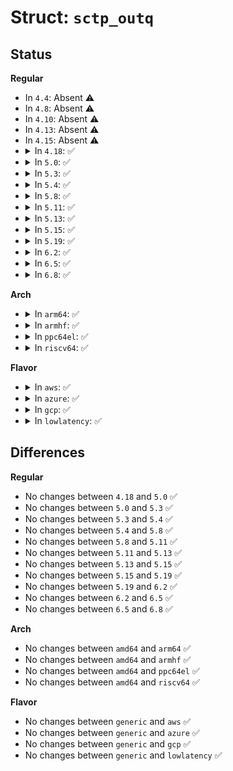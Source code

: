# Struct: <code>sctp_outq</code>

## Status
<b>Regular</b>
<ul>
<li>
In <code>4.4</code>: Absent ⚠️
</li>
<li>
In <code>4.8</code>: Absent ⚠️
</li>
<li>
In <code>4.10</code>: Absent ⚠️
</li>
<li>
In <code>4.13</code>: Absent ⚠️
</li>
<li>
In <code>4.15</code>: Absent ⚠️
</li>
<li>
<details>
<summary>In <code>4.18</code>: ✅</summary>

```c
struct sctp_outq {
    struct sctp_association *asoc;
    struct list_head out_chunk_list;
    struct sctp_sched_ops *sched;
    unsigned int out_qlen;
    unsigned int error;
    struct list_head control_chunk_list;
    struct list_head sacked;
    struct list_head retransmit;
    struct list_head abandoned;
    __u32 outstanding_bytes;
    char fast_rtx;
    char cork;
};
```
</details>
</li>
<li>
<details>
<summary>In <code>5.0</code>: ✅</summary>

```c
struct sctp_outq {
    struct sctp_association *asoc;
    struct list_head out_chunk_list;
    struct sctp_sched_ops *sched;
    unsigned int out_qlen;
    unsigned int error;
    struct list_head control_chunk_list;
    struct list_head sacked;
    struct list_head retransmit;
    struct list_head abandoned;
    __u32 outstanding_bytes;
    char fast_rtx;
    char cork;
};
```
</details>
</li>
<li>
<details>
<summary>In <code>5.3</code>: ✅</summary>

```c
struct sctp_outq {
    struct sctp_association *asoc;
    struct list_head out_chunk_list;
    struct sctp_sched_ops *sched;
    unsigned int out_qlen;
    unsigned int error;
    struct list_head control_chunk_list;
    struct list_head sacked;
    struct list_head retransmit;
    struct list_head abandoned;
    __u32 outstanding_bytes;
    char fast_rtx;
    char cork;
};
```
</details>
</li>
<li>
<details>
<summary>In <code>5.4</code>: ✅</summary>

```c
struct sctp_outq {
    struct sctp_association *asoc;
    struct list_head out_chunk_list;
    struct sctp_sched_ops *sched;
    unsigned int out_qlen;
    unsigned int error;
    struct list_head control_chunk_list;
    struct list_head sacked;
    struct list_head retransmit;
    struct list_head abandoned;
    __u32 outstanding_bytes;
    char fast_rtx;
    char cork;
};
```
</details>
</li>
<li>
<details>
<summary>In <code>5.8</code>: ✅</summary>

```c
struct sctp_outq {
    struct sctp_association *asoc;
    struct list_head out_chunk_list;
    struct sctp_sched_ops *sched;
    unsigned int out_qlen;
    unsigned int error;
    struct list_head control_chunk_list;
    struct list_head sacked;
    struct list_head retransmit;
    struct list_head abandoned;
    __u32 outstanding_bytes;
    char fast_rtx;
    char cork;
};
```
</details>
</li>
<li>
<details>
<summary>In <code>5.11</code>: ✅</summary>

```c
struct sctp_outq {
    struct sctp_association *asoc;
    struct list_head out_chunk_list;
    struct sctp_sched_ops *sched;
    unsigned int out_qlen;
    unsigned int error;
    struct list_head control_chunk_list;
    struct list_head sacked;
    struct list_head retransmit;
    struct list_head abandoned;
    __u32 outstanding_bytes;
    char fast_rtx;
    char cork;
};
```
</details>
</li>
<li>
<details>
<summary>In <code>5.13</code>: ✅</summary>

```c
struct sctp_outq {
    struct sctp_association *asoc;
    struct list_head out_chunk_list;
    struct sctp_sched_ops *sched;
    unsigned int out_qlen;
    unsigned int error;
    struct list_head control_chunk_list;
    struct list_head sacked;
    struct list_head retransmit;
    struct list_head abandoned;
    __u32 outstanding_bytes;
    char fast_rtx;
    char cork;
};
```
</details>
</li>
<li>
<details>
<summary>In <code>5.15</code>: ✅</summary>

```c
struct sctp_outq {
    struct sctp_association *asoc;
    struct list_head out_chunk_list;
    struct sctp_sched_ops *sched;
    unsigned int out_qlen;
    unsigned int error;
    struct list_head control_chunk_list;
    struct list_head sacked;
    struct list_head retransmit;
    struct list_head abandoned;
    __u32 outstanding_bytes;
    char fast_rtx;
    char cork;
};
```
</details>
</li>
<li>
<details>
<summary>In <code>5.19</code>: ✅</summary>

```c
struct sctp_outq {
    struct sctp_association *asoc;
    struct list_head out_chunk_list;
    struct sctp_sched_ops *sched;
    unsigned int out_qlen;
    unsigned int error;
    struct list_head control_chunk_list;
    struct list_head sacked;
    struct list_head retransmit;
    struct list_head abandoned;
    __u32 outstanding_bytes;
    char fast_rtx;
    char cork;
};
```
</details>
</li>
<li>
<details>
<summary>In <code>6.2</code>: ✅</summary>

```c
struct sctp_outq {
    struct sctp_association *asoc;
    struct list_head out_chunk_list;
    struct sctp_sched_ops *sched;
    unsigned int out_qlen;
    unsigned int error;
    struct list_head control_chunk_list;
    struct list_head sacked;
    struct list_head retransmit;
    struct list_head abandoned;
    __u32 outstanding_bytes;
    char fast_rtx;
    char cork;
};
```
</details>
</li>
<li>
<details>
<summary>In <code>6.5</code>: ✅</summary>

```c
struct sctp_outq {
    struct sctp_association *asoc;
    struct list_head out_chunk_list;
    struct sctp_sched_ops *sched;
    unsigned int out_qlen;
    unsigned int error;
    struct list_head control_chunk_list;
    struct list_head sacked;
    struct list_head retransmit;
    struct list_head abandoned;
    __u32 outstanding_bytes;
    char fast_rtx;
    char cork;
};
```
</details>
</li>
<li>
<details>
<summary>In <code>6.8</code>: ✅</summary>

```c
struct sctp_outq {
    struct sctp_association *asoc;
    struct list_head out_chunk_list;
    struct sctp_sched_ops *sched;
    unsigned int out_qlen;
    unsigned int error;
    struct list_head control_chunk_list;
    struct list_head sacked;
    struct list_head retransmit;
    struct list_head abandoned;
    __u32 outstanding_bytes;
    char fast_rtx;
    char cork;
};
```
</details>
</li>
</ul>
<b>Arch</b>
<ul>
<li>
<details>
<summary>In <code>arm64</code>: ✅</summary>

```c
struct sctp_outq {
    struct sctp_association *asoc;
    struct list_head out_chunk_list;
    struct sctp_sched_ops *sched;
    unsigned int out_qlen;
    unsigned int error;
    struct list_head control_chunk_list;
    struct list_head sacked;
    struct list_head retransmit;
    struct list_head abandoned;
    __u32 outstanding_bytes;
    char fast_rtx;
    char cork;
};
```
</details>
</li>
<li>
<details>
<summary>In <code>armhf</code>: ✅</summary>

```c
struct sctp_outq {
    struct sctp_association *asoc;
    struct list_head out_chunk_list;
    struct sctp_sched_ops *sched;
    unsigned int out_qlen;
    unsigned int error;
    struct list_head control_chunk_list;
    struct list_head sacked;
    struct list_head retransmit;
    struct list_head abandoned;
    __u32 outstanding_bytes;
    char fast_rtx;
    char cork;
};
```
</details>
</li>
<li>
<details>
<summary>In <code>ppc64el</code>: ✅</summary>

```c
struct sctp_outq {
    struct sctp_association *asoc;
    struct list_head out_chunk_list;
    struct sctp_sched_ops *sched;
    unsigned int out_qlen;
    unsigned int error;
    struct list_head control_chunk_list;
    struct list_head sacked;
    struct list_head retransmit;
    struct list_head abandoned;
    __u32 outstanding_bytes;
    char fast_rtx;
    char cork;
};
```
</details>
</li>
<li>
<details>
<summary>In <code>riscv64</code>: ✅</summary>

```c
struct sctp_outq {
    struct sctp_association *asoc;
    struct list_head out_chunk_list;
    struct sctp_sched_ops *sched;
    unsigned int out_qlen;
    unsigned int error;
    struct list_head control_chunk_list;
    struct list_head sacked;
    struct list_head retransmit;
    struct list_head abandoned;
    __u32 outstanding_bytes;
    char fast_rtx;
    char cork;
};
```
</details>
</li>
</ul>
<b>Flavor</b>
<ul>
<li>
<details>
<summary>In <code>aws</code>: ✅</summary>

```c
struct sctp_outq {
    struct sctp_association *asoc;
    struct list_head out_chunk_list;
    struct sctp_sched_ops *sched;
    unsigned int out_qlen;
    unsigned int error;
    struct list_head control_chunk_list;
    struct list_head sacked;
    struct list_head retransmit;
    struct list_head abandoned;
    __u32 outstanding_bytes;
    char fast_rtx;
    char cork;
};
```
</details>
</li>
<li>
<details>
<summary>In <code>azure</code>: ✅</summary>

```c
struct sctp_outq {
    struct sctp_association *asoc;
    struct list_head out_chunk_list;
    struct sctp_sched_ops *sched;
    unsigned int out_qlen;
    unsigned int error;
    struct list_head control_chunk_list;
    struct list_head sacked;
    struct list_head retransmit;
    struct list_head abandoned;
    __u32 outstanding_bytes;
    char fast_rtx;
    char cork;
};
```
</details>
</li>
<li>
<details>
<summary>In <code>gcp</code>: ✅</summary>

```c
struct sctp_outq {
    struct sctp_association *asoc;
    struct list_head out_chunk_list;
    struct sctp_sched_ops *sched;
    unsigned int out_qlen;
    unsigned int error;
    struct list_head control_chunk_list;
    struct list_head sacked;
    struct list_head retransmit;
    struct list_head abandoned;
    __u32 outstanding_bytes;
    char fast_rtx;
    char cork;
};
```
</details>
</li>
<li>
<details>
<summary>In <code>lowlatency</code>: ✅</summary>

```c
struct sctp_outq {
    struct sctp_association *asoc;
    struct list_head out_chunk_list;
    struct sctp_sched_ops *sched;
    unsigned int out_qlen;
    unsigned int error;
    struct list_head control_chunk_list;
    struct list_head sacked;
    struct list_head retransmit;
    struct list_head abandoned;
    __u32 outstanding_bytes;
    char fast_rtx;
    char cork;
};
```
</details>
</li>
</ul>

## Differences
<b>Regular</b>
<ul>
<li>
No changes between <code>4.18</code> and <code>5.0</code> ✅
</li>
<li>
No changes between <code>5.0</code> and <code>5.3</code> ✅
</li>
<li>
No changes between <code>5.3</code> and <code>5.4</code> ✅
</li>
<li>
No changes between <code>5.4</code> and <code>5.8</code> ✅
</li>
<li>
No changes between <code>5.8</code> and <code>5.11</code> ✅
</li>
<li>
No changes between <code>5.11</code> and <code>5.13</code> ✅
</li>
<li>
No changes between <code>5.13</code> and <code>5.15</code> ✅
</li>
<li>
No changes between <code>5.15</code> and <code>5.19</code> ✅
</li>
<li>
No changes between <code>5.19</code> and <code>6.2</code> ✅
</li>
<li>
No changes between <code>6.2</code> and <code>6.5</code> ✅
</li>
<li>
No changes between <code>6.5</code> and <code>6.8</code> ✅
</li>
</ul>
<b>Arch</b>
<ul>
<li>
No changes between <code>amd64</code> and <code>arm64</code> ✅
</li>
<li>
No changes between <code>amd64</code> and <code>armhf</code> ✅
</li>
<li>
No changes between <code>amd64</code> and <code>ppc64el</code> ✅
</li>
<li>
No changes between <code>amd64</code> and <code>riscv64</code> ✅
</li>
</ul>
<b>Flavor</b>
<ul>
<li>
No changes between <code>generic</code> and <code>aws</code> ✅
</li>
<li>
No changes between <code>generic</code> and <code>azure</code> ✅
</li>
<li>
No changes between <code>generic</code> and <code>gcp</code> ✅
</li>
<li>
No changes between <code>generic</code> and <code>lowlatency</code> ✅
</li>
</ul>
